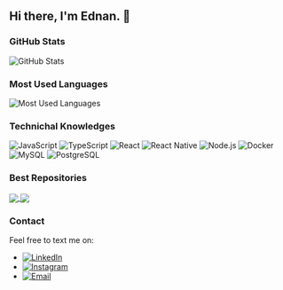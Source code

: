 ## Hi there, I'm Ednan. 👋

### GitHub Stats

![GitHub Stats](https://github-readme-stats.vercel.app/api?username=ednan-dias&show_icons=true&theme=algolia)

### Most Used Languages

![Most Used Languages](https://github-readme-stats.vercel.app/api/top-langs/?username=ednan-dias&layout=compact&theme=algolia)

### Technichal Knowledges

![JavaScript](https://img.shields.io/badge/-JavaScript-333?style=flat&logo=javascript)
![TypeScript](https://img.shields.io/badge/-TypeScript-333?style=flat&logo=typescript)
![React](https://img.shields.io/badge/-React-333?style=flat&logo=react)
![React Native](https://img.shields.io/badge/-React%20Native-333?style=flat&logo=react&logoColor=8257e5)
![Node.js](https://img.shields.io/badge/-Node.js-333?style=flat&logo=node.js)
![Docker](https://img.shields.io/badge/-Docker-333?style=flat&logo=docker)
![MySQL](https://img.shields.io/badge/-MySQL-333?style=flat&logo=mysql)
![PostgreSQL](https://img.shields.io/badge/-PostgreSQL-333?style=flat&logo=postgresql)

### Best Repositories

<a href="https://github.com/ednan-dias/mysql-comandos">
  <img align="center" src="https://github-readme-stats.vercel.app/api/pin/?username=ednan-dias&repo=mysql-comandos" />
</a>
<a href="https://github.com/ednan-dias/git-comandos">
  <img align="center" src="https://github-readme-stats.vercel.app/api/pin/?username=ednan-dias&repo=git-comandos" />
</a>

### Contact

Feel free to text me on:

- [![LinkedIn](https://img.shields.io/badge/-LinkedIn-0077B5?style=flat&logo=linkedin)](https://www.linkedin.com/in/ednandias/)
- [![Instagram](https://img.shields.io/badge/-Instagram-D62976?style=flat&logo=instagram&logoColor=white)](https://www.instagram.com/ednan.dias/)
- [![Email](https://img.shields.io/badge/-Email-D14836?style=flat&logo=gmail&logoColor=white)](mailto:ednan.741@gmail.com)
